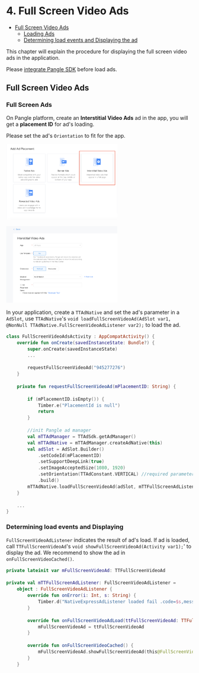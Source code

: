# 4. Full Screen Video Ads


* [Full Screen Video Ads](#start/fullscreen_ad)
  * [Loading Ads](#start/fullscreen_load)
  * [Determining load events and Displaying the ad](#start/fullscreen_loadevent)


This chapter will explain the procedure for displaying the full screen video ads in the application.

Please [integrate Pangle SDK](1-integrate_en.md) before load ads.


<a name="start/fullscreen_ad"></a>
## Full Screen Video Ads

<a name="start/fullscreen_load"></a>
### Full Screen Ads

On Pangle platform, create an **Interstitial Video Ads** ad in the app, you will get a **placement ID** for ad's loading.

Please set the ad's `Orientation` to fit for the app.


<img src="pics/fullscreen_add.png" alt="drawing" width="300"/>  <br>

<img src="pics/fullscreen_set.png" alt="drawing" width="300"/>


In your application, create a `TTAdNative` and set the ad's parameter in a `AdSlot`, use `TTAdNative`'s `void loadFullScreenVideoAd(AdSlot var1, @NonNull TTAdNative.FullScreenVideoAdListener var2);` to load the ad.


```kotlin
class FullScreenVideoAdsActivity : AppCompatActivity() {
    override fun onCreate(savedInstanceState: Bundle?) {
        super.onCreate(savedInstanceState)
        ...

        requestFullScreenVideoAd("945277276")
    }

    private fun requestFullScreenVideoAd(mPlacementID: String) {

        if (mPlacementID.isEmpty()) {
            Timber.e("PlacementId is null")
            return
        }

        //init Pangle ad manager
        val mTTAdManager = TTAdSdk.getAdManager()
        val mTTAdNative = mTTAdManager.createAdNative(this)
        val adSlot = AdSlot.Builder()
            .setCodeId(mPlacementID)
            .setSupportDeepLink(true)
            .setImageAcceptedSize(1080, 1920)
            .setOrientation(TTAdConstant.VERTICAL) //required parameter ，Set how you wish the video ad to be displayed ,choose from TTAdConstant.HORIZONTAL or TTAdConstant.VERTICAL
            .build()
        mTTAdNative.loadFullScreenVideoAd(adSlot, mTTFullScreenAdListener)
    }

    ...
}

```

<a name="start/fullscreen_loadevent"></a>
### Determining load events and Displaying

`FullScreenVideoAdListener` indicates the result of ad's load. If ad is loaded, call `TTFullScreenVideoAd`'s `void showFullScreenVideoAd(Activity var1);`' to display the ad. We recommend to show the ad in `onFullScreenVideoCached()`.

```kotlin
private lateinit var mFullScreenVideoAd: TTFullScreenVideoAd

private val mTTFullScreenAdListener: FullScreenVideoAdListener =
    object : FullScreenVideoAdListener {
        override fun onError(i: Int, s: String) {
            Timber.d("NativeExpressAdListener loaded fail .code=$s,message=$i")
        }

        override fun onFullScreenVideoAdLoad(ttFullScreenVideoAd: TTFullScreenVideoAd) {
            mFullScreenVideoAd = ttFullScreenVideoAd
        }

        override fun onFullScreenVideoCached() {
            mFullScreenVideoAd.showFullScreenVideoAd(this@FullScreenVideoAdsActivity)
        }
    }
```
